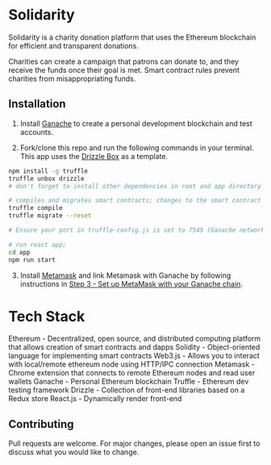 # Solidarity

Solidarity is a charity donation platform that uses the Ethereum blockchain for efficient and transparent donations.

Charities can create a campaign that patrons can donate to, and they receive the funds once their goal is met. Smart contract rules prevent charities from misappropriating funds.

## Installation

1. Install [Ganache](https://www.trufflesuite.com/docs/ganache/quickstart) to create a personal development blockchain and test accounts.

2. Fork/clone this repo and run the following commands in your terminal. This app uses the [Drizzle Box](https://www.trufflesuite.com/boxes/drizzle) as a template.
 
```bash
npm install -g truffle
truffle unbox drizzle
# don't forget to install other dependencies in root and app directory

# compiles and migrates smart contracts; changes to the smart contract must be manualy recompiled and migrated
truffle compile
truffle migrate --reset

# Ensure your port in truffle-config.js is set to 7545 (Ganache network)

# run react app; 
cd app
npm run start
```

3. Install [Metamask](https://metamask.io/) and link Metamask with Ganache by following instructions in [Step 3 - Set up MetaMask with your Ganache chain](https://medium.com/@adamh90/creating-a-local-test-environment-for-ethereum-smart-contracts-1f638efca020).

# Tech Stack
Ethereum - Decentralized, open source, and distributed computing platform that allows creation of smart contracts and dapps 
Solidity - Object-oriented language for implementing smart contracts
Web3.js - Allows you to interact with local/remote ethereum node using HTTP/IPC connection 
Metamask - Chrome extension that connects to remote Ethereum nodes and read user wallets
Ganache - Personal Ethereum blockchain
Truffle - Ethereum dev testing framework
Drizzle - Collection of front-end libraries based on a Redux store
React.js - Dynamically render front-end

## Contributing
Pull requests are welcome. For major changes, please open an issue first to discuss what you would like to change.


